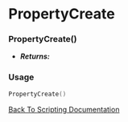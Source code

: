 # PropertyCreate

### PropertyCreate()
- ***Returns:*** 

### Usage

```Lua
PropertyCreate()
```


[Back To Scripting Documentation](../README.md)
